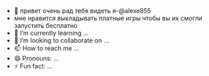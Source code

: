 - 👋 привет очень рад тебя видеть я-@alexe855
- мне нравится выкладывать платные игры чтобы вы их смогли запустить бесплатно
- 🌱 I’m currently learning ...
- 💞️ I’m looking to collaborate on ...
- 📫 How to reach me ...
- 😄 Pronouns: ...
- ⚡ Fun fact: ...

<!---
alexe855/alexe855 is a ✨ special ✨ repository because its `README.md` (this file) appears on your GitHub profile.
You can click the Preview link to take a look at your changes.
--->

